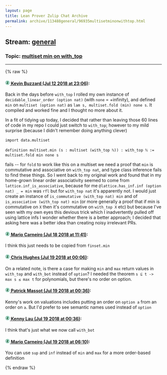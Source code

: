 ```yaml
---
layout: page
title: Lean Prover Zulip Chat Archive 
permalink: archive/113488general/96935multisetminonwithtop.html
---
```


## Stream: [general](index.html)
### Topic: [multiset min on with_top](96935multisetminonwithtop.html)

---


{% raw %}
#### [![Click to go to Zulip](../../assets/img/zulip2.png) Kevin Buzzard (Jul 12 2018 at 23:06)](https://leanprover.zulipchat.com/#narrow/stream/113488-general/topic/multiset%20min%20on%20with_top/near/129562759):
Back in the days before `with_top` I rolled my own instance of `decidable_linear_order (option nat)` (with `none` = +infinity), and defined `min` on `multiset (option nat)` as `lam s, multiset.fold (min) none s`. It compiled and worked fine and I thought no more about it. 

In a fit of tidying up today, I decided that rather than leaving those 60 lines of code in my repo I could just switch to `with_top`; however to my mild surprise (because I didn't remember doing anything clever)

```lean
import data.multiset

definition multiset.min (s : multiset (with_top ℕ)) : with_top ℕ := multiset.fold min none s
```

fails -- for `fold` to work like this on a multiset we need a proof that `min` is commutative and associative on `with_top nat`, and type class inference fails to find these things. So I went back to my original work and found that in my home-grown linear order associativity seemed to come from `lattice.inf_is_associative`, because for me `@lattice.has_inf.inf (option nat) _ = min` was `rfl` but for `with_top nat` it's apparently not. I would just create an instance of `is_commutative (with_top nat) min` and of `is_associative (with_top nat) min` (or more generally a proof that if min is commutative on `X` then it's commutative on `with_top X` etc) but because I've seen with my own eyes this devious trick which I inadvertently pulled off using lattice infs I wonder whether there is a better approach; I decided that asking here was a better idea than creating noisy irrelevant PRs.

#### [![Click to go to Zulip](../../assets/img/zulip2.png) Mario Carneiro (Jul 18 2018 at 11:41)](https://leanprover.zulipchat.com/#narrow/stream/113488-general/topic/multiset%20min%20on%20with_top/near/129861837):
I think this just needs to be copied from `finset.min`

#### [![Click to go to Zulip](../../assets/img/zulip2.png) Chris Hughes (Jul 19 2018 at 00:06)](https://leanprover.zulipchat.com/#narrow/stream/113488-general/topic/multiset%20min%20on%20with_top/near/129898775):
On a related note, is there a case for making `min` and `max` return values in `with_top`  and `with_bot` instead of `option`? I needed the theorem `s ⊆ t -> max s ≤ max t` for polynomials, but there's no order on option.

#### [![Click to go to Zulip](../../assets/img/zulip2.png) Patrick Massot (Jul 19 2018 at 00:36)](https://leanprover.zulipchat.com/#narrow/stream/113488-general/topic/multiset%20min%20on%20with_top/near/129899857):
Kenny's work on valuations includes putting an order on `option a` from an order on `a`. But I'd prefer to see semantic names used instead of `option`

#### [![Click to go to Zulip](../../assets/img/zulip2.png) Kenny Lau (Jul 19 2018 at 00:36)](https://leanprover.zulipchat.com/#narrow/stream/113488-general/topic/multiset%20min%20on%20with_top/near/129899860):
I think that's just what we now call `with_bot`

#### [![Click to go to Zulip](../../assets/img/zulip2.png) Mario Carneiro (Jul 19 2018 at 06:10)](https://leanprover.zulipchat.com/#narrow/stream/113488-general/topic/multiset%20min%20on%20with_top/near/129910548):
You can use `sup` and `inf` instead of `min` and `max` for a more order-based definition


{% endraw %}
